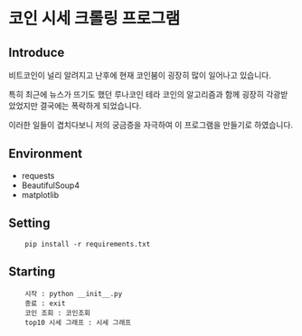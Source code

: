 # 코인 시세 크롤링 프로그램

## Introduce
비트코인이 널리 알려지고 난후에 현재 코인붐이 굉장히 많이 일어나고 있습니다.

특히 최근에 뉴스가 뜨기도 했던 루나코인 테라 코인의 알고리즘과 함께 굉장히 각광받았었지만 결국에는 폭락하게 되었습니다.

이러한 일들이 겹치다보니 저의 궁금증을 자극하여 이 프로그램을 만들기로 하였습니다.

## Environment
- requests
- BeautifulSoup4
- matplotlib

## Setting
        pip install -r requirements.txt

## Starting
        시작 : python __init__.py
        종료 : exit
        코인 조회 : 코인조회
        top10 시세 그래프 : 시세 그래프
